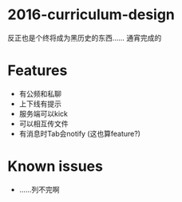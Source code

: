 # 2016-curriculum-design
反正也是个终将成为黑历史的东西……
通宵完成的

# Features
* 有公频和私聊
* 上下线有提示
* 服务端可以kick
* 可以相互传文件
* 有消息时Tab会notify (这也算feature?)

# Known issues
* ……列不完啊
